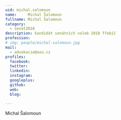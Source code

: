 ```yaml
---
uid: michal.salomoun
name:     Michal Šalomoun
fullname: Michal Šalomoun
category:
  - senat2018
description: kandidát senátních voleb 2018 Třebíč
profession: 
# img: people/michal-salomoun.jpg
mail:
  - advokacie@oou.cz
profiles:
  facebook: 
  twitter: 
  linkedin: 
  instagram: 
  googleplus: 
  github: 
  web: 
  blog: 
  
---
```


Michal Šalomoun
